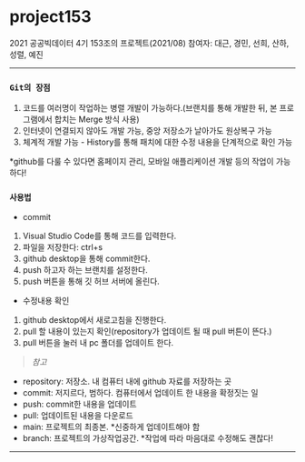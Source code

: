 # project153
2021 공공빅데이터 4기 153조의 프로젝트(2021/08)
참여자: 대근, 경민, 선희, 산하, 성렬, 예진

----------
### `Git의 장점`

1. 코드를 여러명이 작업하는 병렬 개발이 가능하다.(브랜치를 통해 개발한 뒤, 본 프로그램에서 합치는 Merge 방식 사용)
2. 인터넷이 연결되지 않아도 개발 가능, 중앙 저장소가 날아가도 원상복구 가능
3. 체계적 개발 가능 - History를 통해 패치에 대한 수정 내용을 단계적으로 확인 가능

*github를 다룰 수 있다면 홈페이지 관리, 모바일 애플리케이션 개발 등의 작업이 가능하다!

### `사용법`
- commit
1. Visual Studio Code를 통해 코드를 입력한다.
2. 파일을 저장한다: ctrl+s
3. github desktop을 통해 commit한다.
4. push 하고자 하는 브랜치를 설정한다.
5. push 버튼을 통해 깃 허브 서버에 올린다.

- 수정내용 확인
1. github desktop에서 새로고침을 진행한다.
2. pull 할 내용이 있는지 확인(repository가 업데이트 될 때 pull 버튼이 뜬다.)
3. pull 버튼을 눌러 내 pc 폴더를 업데이트 한다.


> *참고*

- repository: 저장소. 내 컴퓨터 내에 github 자료를 저장하는 곳
- commit: 저지르다, 범하다. 컴퓨터에서 업데이트 한 내용을 확정짓는 일
- push: commit한 내용을 업데이트
- pull: 업데이트된 내용을 다운로드
- main: 프로젝트의 최종본. *신중하게 업데이트해야 함
- branch: 프로젝트의 가상작업공간. *작업에 따라 마음대로 수정해도 괜찮다!

-----------------

